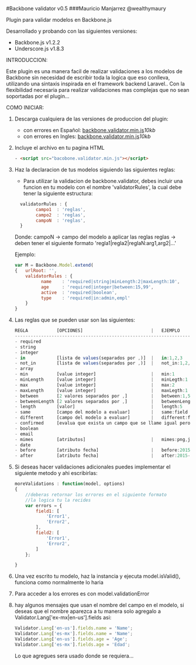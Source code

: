 #Backbone validator v0.5
###Mauricio Manjarrez @wealthymaury

Plugin para validar modelos en Backbone.js

Desarrollado y probando con las siguientes versiones:

* Backbone.js v1.2.2
* Underscore.js v1.8.3


INTRODUCCION:

Este plugin es una manera facil de realizar validaciones a los modelos de Backbone
sin necesidad de escribir toda la logica que eso conlleva, utilizando una sintaxis
inspirada en el framework backend Laravel.. Con la flexibilidad necesaria para realizar
validaciones mas complejas que no sean soportadas por el plugin...

COMO INICIAR:

1. Descarga cualquiera de las versiones de produccion del plugin:
	
	* con errores en Español: [backbone.validator.min.js](https://raw.githubusercontent.com/Wealthymaury/backbone.validator/master/README.md)*10kb*
	* con errores en Ingles: [backbone.validator.min.js](https://raw.githubusercontent.com/Wealthymaury/backbone.validator/master/README.md)*10kb*

2. Incluye el archivo en tu pagina HTML
	```html
	- <script src="bacobone.validator.min.js"></script>
	```

3. Haz la declaracion de tus modelos siguiendo las siguientes reglas:
	- Para utilizar la validacion de backbone.validator, debes incluir una funcion en tu modelo
	  con el nombre 'validatorRules', la cual debe tener la siguiente estructura:
	```js
	  validatorRules : {
			campo1 	: 'reglas',
			campo2 	: 'reglas',
			campoN 	: 'reglas',
	  }
	```

	  Donde:
	  	campoN -> campo del modelo a aplicar las reglas
	  	reglas -> deben tener el siguiente formato 'regla1|regla2|reglaN:arg1,arg2|...'
	  
	  Ejemplo:
	  ```js
	  var M = Backbone.Model.extend(
	  {   urlRoot: '',
		  validatorRules : {
				name 	: 'required|string|minLength:2|maxLength:10',
				age 	: 'required|integer|between:15,99',
				active 	: 'required|boolean',
				type 	: 'required|in:admin,empl'
		  }
	  }
	  ```

4. Las reglas que se pueden usar son las siguientes:
	```js	
    REGLA			[OPCIONES] 							| 	EJEMPLO
	--------------------------------------------------------------------------
	- required
	- string
	- integer
	- in 			[lista de values(separados por ,)]  |	in:1,2,3
	- not_in 		[lista de values(separados por ,)]  |	not_in:1,2,3
	- array
	- min		    [value integer]						|	min:1
	- minLength		[value integer]	    				|	minLegth:1
	- max			[value integer]						|	max:2
	- maxLength  	[value integer]	    				|	maxLegth:1
	- between	  	[2 valores separados por ,] 		|	between:1,5
	- betweenLength	[2 valores separados por ,] 		|	betweenLength:1,5
	- length 		[valor]								| 	length:5
	- same	 		[campo del modelo a evaluar] 		|	same:field
	- different 	[campo del modelo a evaluar] 		|	different:field
	- confirmed 	[evalua que exista un campo que se llame igual pero con terminacion _confirmed y que tenga el mismo valor]										
	- boolean
	- email
	- mimes 		[atributos] 						|  	mimes:png,jpg,jpeg
	- date  											
	- before 		[atributo fecha] 					|  	before:2015-08-03
	- after 		[atributo fecha] 					|  	after:2015-08-03
	```

5. Si deseas hacer validaciones adicionales puedes implementar el siguiente metodo y ahi escribirlas:
	```js
	moreValidations : function(model, options)
	{ 	
		//deberas retornar los errores en el siguiente formato
		//la logica tu la recides
		var errors = {
			field1: [
				'Error1',
				'Error2',
			],
			field2: [
				'Error1',
				'Error2',
			]
		};

	}
	```
	
6. Una vez escrito tu modelo, haz la instancia y ejecuta model.isValid(), funciona como normalmente lo haria

7. Para acceder a los errores es con model.validationError

8. hay algunos mensajes que usan el nombre del campo en el modelo, si deseas que el nombre aparezca a tu manera
   solo agregalo a Validator.Lang['ex-mx|en-us'].fields asi:
	```js
   Validator.Lang['en-us'].fields.name = 'Name';
   Validator.Lang['es-mx'].fields.name = 'Name';
   Validator.Lang['en-us'].fields.age = 'Age';
   Validator.Lang['es-mx'].fields.age = 'Edad';
   ```

   Lo que agregues sera usado donde se requiera...




